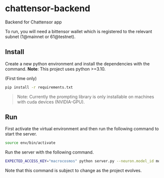 # chattensor-backend
Backend for Chattensor app

To run, you will need a bittensor wallet which is registered to the relevant subnet (1@mainnet or 61@testnet).




## Install
Create a new python environment and install the dependencies with the command. **Note**: This project uses python >=3.10.

(First time only)
```bash
pip install -r requirements.txt
```

> Note: Currently the prompting library is only installable on machines with cuda devices (NVIDIA-GPU).

## Run

First activate the virtual environment and then run the following command to start the server.

```bash
source env/bin/activate
```

Run the server with the following command.

```bash
EXPECTED_ACCESS_KEY="macrocosmos" python server.py --neuron.model_id mock --wallet.name sn1 --wallet.hotkey v1 --netuid 1 --neuron.tasks math --neuron.task_p 1 --neuron.device cpu
```
Note that this command is subject to change as the project evolves.
